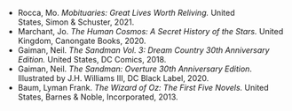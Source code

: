  - Rocca, Mo. *Mobituaries: Great Lives Worth Reliving.* United States, Simon & Schuster, 2021.  
 - Marchant, Jo. *The Human Cosmos: A Secret History of the Stars.* United Kingdom, Canongate Books, 2020.  
 - Gaiman, Neil. *The Sandman Vol. 3: Dream Country 30th Anniversary Edition.* United States, DC Comics, 2018.  
 - Gaiman, Neil. *The Sandman: Overture 30th Anniversary Edition*. Illustrated by J.H. Williams III, DC Black Label, 2020.  
 - Baum, Lyman Frank. *The Wizard of Oz: The First Five Novels.* United States, Barnes & Noble, Incorporated, 2013.  
